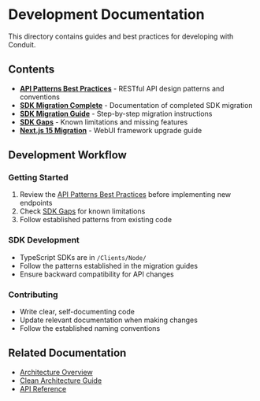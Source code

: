 # Development Documentation

This directory contains guides and best practices for developing with Conduit.

## Contents

- **[API Patterns Best Practices](./API-PATTERNS-BEST-PRACTICES.md)** - RESTful API design patterns and conventions
- **[SDK Migration Complete](./SDK-MIGRATION-COMPLETE.md)** - Documentation of completed SDK migration
- **[SDK Migration Guide](./sdk-migration-guide.md)** - Step-by-step migration instructions
- **[SDK Gaps](./sdk-gaps.md)** - Known limitations and missing features
- **[Next.js 15 Migration](./nextjs15-migration.md)** - WebUI framework upgrade guide

## Development Workflow

### Getting Started
1. Review the [API Patterns Best Practices](./API-PATTERNS-BEST-PRACTICES.md) before implementing new endpoints
2. Check [SDK Gaps](./sdk-gaps.md) for known limitations
3. Follow established patterns from existing code

### SDK Development
- TypeScript SDKs are in `/Clients/Node/`
- Follow the patterns established in the migration guides
- Ensure backward compatibility for API changes

### Contributing
- Write clear, self-documenting code
- Update relevant documentation when making changes
- Follow the established naming conventions

## Related Documentation

- [Architecture Overview](../architecture-overview.md)
- [Clean Architecture Guide](../clean-architecture-guide.md)
- [API Reference](../api-reference/)